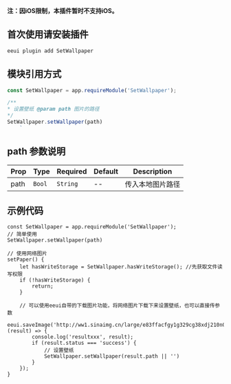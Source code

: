 **注：因iOS限制，本插件暂时不支持iOS。**
## 首次使用请安装插件
```js
eeui plugin add SetWallpaper
```

## 模块引用方式
```js
const SetWallpaper = app.requireModule('SetWallpaper');

/**
* 设置壁纸 @param path 图片的路径
*/
SetWallpaper.setWallpaper(path)
    `
```


## path 参数说明
| Prop      | Type   |Required  | Default   | Description  |
|-------------|------------|--------|--------|-----|
| path | `Bool` | `String`|  -- |传入本地图片路径|



## 示例代码
```vue
const SetWallpaper = app.requireModule('SetWallpaper');
// 简单使用
SetWallpaper.setWallpaper(path)

// 使用网络图片
setPaper() {
    let hasWriteStorage = SetWallpaper.hasWriteStorage(); //先获取文件读写权限
    if (!hasWriteStorage) {
        return;
    }

    // 可以使用eeui自带的下载图片功能，将网络图片下载下来设置壁纸，也可以直接传参数
    eeui.saveImage('http://ww1.sinaimg.cn/large/e83ffacfgy1g329cg38xdj210n0lq15y.jpg', (result) => {
        console.log('resultxxx', result);
        if (result.status === 'success') {
            // 设置壁纸
            SetWallpaper.setWallpaper(result.path || '')
        }
    });
}
```